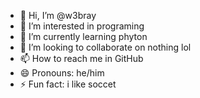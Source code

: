 - 👋 Hi, I’m @w3bray
- 👀 I’m interested in programing
- 🌱 I’m currently learning phyton
- 💞️ I’m looking to collaborate on nothing lol
- 📫 How to reach me in GitHub
- 😄 Pronouns: he/him
- ⚡ Fun fact: i like soccet

<!---
w3bray/w3bray is a ✨ special ✨ repository because its `README.md` (this file) appears on your GitHub profile.
You can click the Preview link to take a look at your changes.
--->
